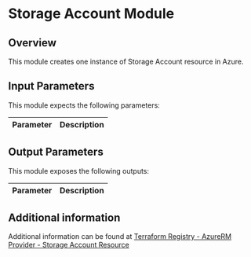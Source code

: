 # Storage Account Module

## Overview

This module creates one instance of Storage Account resource in Azure.

## Input Parameters

This module expects the following parameters:

| Parameter | Description |
|-|-|

## Output Parameters

This module exposes the following outputs:

| Parameter | Description |
|-|-|

## Additional information

Additional information can be found at [Terraform Registry - AzureRM Provider - Storage Account Resource](https://registry.terraform.io/providers/hashicorp/azurerm/latest/docs/resources/storage_account)
